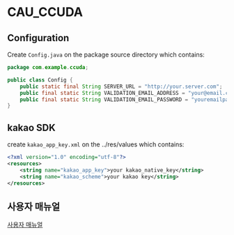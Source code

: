 # CAU_CCUDA

## Configuration

Create `Config.java` on the package source directory which contains:

```java
package com.example.ccuda;

public class Config {
    public static final String SERVER_URL = "http://your.server.com";
    public final static String VALIDATION_EMAIL_ADDRESS = "your@email.com";
    public final static String VALIDATION_EMAIL_PASSWORD = "youremailpassword" ;
}
```

## kakao SDK

create `kakao_app_key.xml` on the ../res/values which contains:

```xml
<?xml version="1.0" encoding="utf-8"?>
<resources>
    <string name="kakao_app_key">your kakao_native_key</string>
    <string name="kakao_scheme">your kakao key</string>
</resources>
```


## 사용자 매뉴얼
[사용자 매뉴얼](https://github.com/yhb1834/CAU_CCUDA/사용자메뉴얼.pdf)
